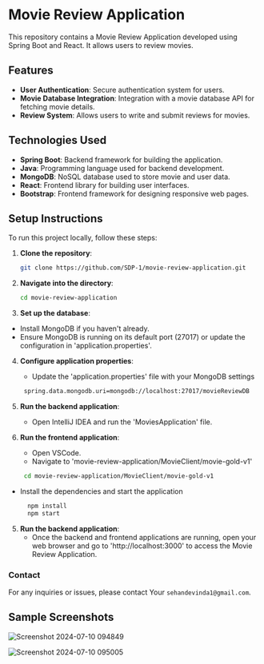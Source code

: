 # Movie Review Application

This repository contains a Movie Review Application developed using Spring Boot and React. It allows users to review movies.

## Features

- **User Authentication**: Secure authentication system for users.
- **Movie Database Integration**: Integration with a movie database API for fetching movie details.
- **Review System**: Allows users to write and submit reviews for movies.

## Technologies Used

- **Spring Boot**: Backend framework for building the application.
- **Java**: Programming language used for backend development.
- **MongoDB**: NoSQL database used to store movie and user data.
- **React**: Frontend library for building user interfaces.
- **Bootstrap**: Frontend framework for designing responsive web pages.

## Setup Instructions

To run this project locally, follow these steps:

1. **Clone the repository**:
   ```bash
   git clone https://github.com/SDP-1/movie-review-application.git

2. **Navigate into the directory**:
   ```bash
   cd movie-review-application

3. **Set up the database**:
  - Install MongoDB if you haven't already.
  - Ensure MongoDB is running on its default port (27017) or update the configuration in 'application.properties'.

4. **Configure application properties**:
   - Update the 'application.properties' file with your MongoDB settings
   ```bash
    spring.data.mongodb.uri=mongodb://localhost:27017/movieReviewDB

5. **Run the backend application**:
   - Open IntelliJ IDEA and run the 'MoviesApplication' file.

6. **Run the frontend application**:
   - Open VSCode.
   - Navigate to 'movie-review-application/MovieClient/movie-gold-v1'
   ```bash
    cd movie-review-application/MovieClient/movie-gold-v1
  -   Install the dependencies and start the application
      ```bash
        npm install
        npm start

5. **Run the backend application**:
   - Once the backend and frontend applications are running, open your web browser and go to 'http://localhost:3000' to access the Movie Review Application.
      
### Contact
For any inquiries or issues, please contact Your `sehandevinda1@gmail.com`.


## Sample Screenshots

![Screenshot 2024-07-10 094849](https://github.com/SDP-1/movie-review-application/assets/98279413/7a6dfd81-7e3a-4df4-9491-18cfc13f7b8a)

![Screenshot 2024-07-10 095005](https://github.com/SDP-1/movie-review-application/assets/98279413/e5d0f9c8-da7a-418b-82c9-0ba51a49654f)
